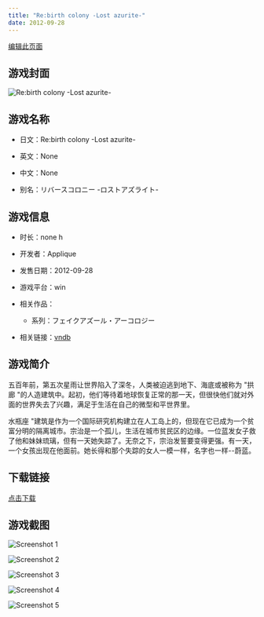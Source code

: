 ```yaml
---
title: "Re:birth colony -Lost azurite-"
date: 2012-09-28
---
```

[编辑此页面](https://github.com/ACG-3/ADV3-source/blob/main/source/_posts/games/Rebirth%20colony%20-Lost%20azurite-.md)

## 游戏封面

![Re:birth colony -Lost azurite-](https%3A//pan.timero.xyz/onedrive/img_lib_001/Rebirth%20colony%20-Lost%20azurite-_cover.avif)


## 游戏名称

- 日文：Re:birth colony -Lost azurite-
- 英文：None
- 中文：None

- 别名：リバースコロニー -ロストアズライト-


## 游戏信息

- 时长：none h
- 开发者：Applique
- 发售日期：2012-09-28
- 游戏平台：win
- 相关作品：
   - 系列：フェイクアズール・アーコロジー

- 相关链接：[vndb](https://vndb.org/v10642)


## 游戏简介

五百年前，第五次星雨让世界陷入了深冬，人类被迫逃到地下、海底或被称为 "拱廊 "的人造建筑中。起初，他们等待着地球恢复正常的那一天，但很快他们就对外面的世界失去了兴趣，满足于生活在自己的微型和平世界里。

水瓶座 "建筑是作为一个国际研究机构建立在人工岛上的，但现在它已成为一个贫富分明的隔离城市。宗治是一个孤儿，生活在城市贫民区的边缘。一位蓝发女子救了他和妹妹琉璃，但有一天她失踪了。无奈之下，宗治发誓要变得更强。有一天，一个女孩出现在他面前。她长得和那个失踪的女人一模一样，名字也一样--蔚蓝。




## 下载链接

[点击下载](https://pan.timero.xyz/onedrive/adv_lib_001/Rebirth%20colony%20-Lost%20azurite-)


## 游戏截图


![Screenshot 1](https%3A//pan.timero.xyz/onedrive/img_lib_001/Rebirth%20colony%20-Lost%20azurite-_Screenshot_1.avif)

![Screenshot 2](https%3A//pan.timero.xyz/onedrive/img_lib_001/Rebirth%20colony%20-Lost%20azurite-_Screenshot_2.avif)

![Screenshot 3](https%3A//pan.timero.xyz/onedrive/img_lib_001/Rebirth%20colony%20-Lost%20azurite-_Screenshot_3.avif)

![Screenshot 4](https%3A//pan.timero.xyz/onedrive/img_lib_001/Rebirth%20colony%20-Lost%20azurite-_Screenshot_4.avif)

![Screenshot 5](https%3A//pan.timero.xyz/onedrive/img_lib_001/Rebirth%20colony%20-Lost%20azurite-_Screenshot_5.avif)

